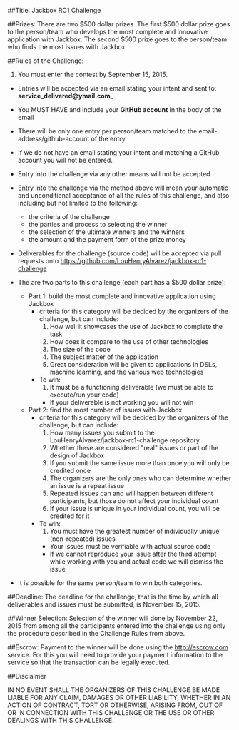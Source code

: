 ##Title: Jackbox RC1 Challenge

##Prizes:
There are two $500 dollar prizes.  The first $500 dollar prize goes to the person/team who develops the most complete and innovative application with Jackbox.  The second $500 prize goes to the person/team who finds the most issues with Jackbox.

##Rules of the Challenge:
1. You must enter the contest by September 15, 2015.  
* Entries will be accepted via an email stating your intent and sent to: __service\_delivered@ymail.com___
* You MUST HAVE and include your __GitHub account__ in the body of the email
* There will be only one entry per person/team matched to the email-address/github-account of the entry.
* If we do not have an email stating your intent and matching a GitHub account you will not be entered.
* Entry into the challenge via any other means will not be accepted
* Entry into the challenge via the method above will mean your automatic and unconditional acceptance of all the rules of this challenge, and also including but not limited to the following:
  * the criteria of the challenge
  * the parties and process to selecting the winner
  * the selection of the ultimate winners and the winners
  * the amount and the payment form of the prize money
* Deliverables for the challenge (source code) will be accepted via pull requests onto https://github.com/LouHenryAlvarez/jackbox-rc1-challenge
* The are two parts to this challenge (each part has a $500 dollar prize):

  * Part 1: build the most complete and innovative application using Jackbox
      * criteria for this category will be decided by the organizers of the challenge, but can include:
          1. How well it showcases the use of Jackbox to complete the task
          2. How does it compare to the use of other technologies
          3. The size of the code
          4. The subject matter of the application
          5. Great consideration will be given to applications in DSLs, machine learning, and the various web technologies
      * To win:
          1. It must be a functioning deliverable (we must be able to execute/run your code)
          * If your deliverable is not working you will not win
  * Part 2: find the most number of issues with Jackbox
      * criteria for this category will be decided by the organizers of the challenge, but can include:
          1. How many issues you submit to the LouHenryAlvarez/jackbox-rc1-challenge repository
          2. Whether these are considered "real" issues or part of the design of Jackbox
          3. If you submit the same issue more than once you will only be credited once
          4. The organizers are the only ones who can determine whether an issue is a repeat issue
          5. Repeated issues can and will happen between different participants, but those do not affect your individual count
          6. If your issue is unique in your individual count, you will be credited for it
      * To win:
          1. You must have the greatest number of individually unique (non-repeated) issues
          * Your issues must be verifiable with actual source code
          * If we cannot reproduce your issue after the third attempt while working with you and actual code we will dismiss the issue  
                                                            
* It is possible for the same person/team to win both categories.

##Deadline:
The deadline for the challenge, that is the time by which all deliverables and issues must be submitted, is November 15, 2015.

##Winner Selection:
Selection of the winner will done by November 22, 2015 from among all the participants entered into the challenge using only the procedure described in the Challenge Rules from above.  

##Escrow:
Payment to the winner will be done using the http://escrow.com service.  For this you will need to provide your payment information to the service so that the transaction can be legally executed.

##Disclaimer

IN NO EVENT SHALL THE ORGANIZERS OF THIS CHALLENGE BE MADE
LIABLE FOR ANY CLAIM, DAMAGES OR OTHER LIABILITY, WHETHER IN AN ACTION
OF CONTRACT, TORT OR OTHERWISE, ARISING FROM, OUT OF OR IN CONNECTION
WITH THIS CHALLENGE OR THE USE OR OTHER DEALINGS WITH THIS CHALLENGE.

